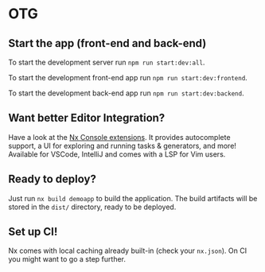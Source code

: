 # OTG


## Start the app (front-end and back-end)

To start the development server run `npm run start:dev:all`.


To start the development front-end app run `npm run start:dev:frontend`.


To start the development back-end app run `npm run start:dev:backend`.


## Want better Editor Integration?

Have a look at the [Nx Console extensions](https://nx.dev/nx-console). It provides autocomplete support, a UI for exploring and running tasks & generators, and more! Available for VSCode, IntelliJ and comes with a LSP for Vim users.

## Ready to deploy?

Just run `nx build demoapp` to build the application. The build artifacts will be stored in the `dist/` directory, ready to be deployed.

## Set up CI!

Nx comes with local caching already built-in (check your `nx.json`). On CI you might want to go a step further.
